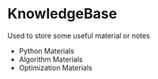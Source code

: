 # KnowledgeBase
Used to store some useful material or notes
- Python Materials
- Algorithm Materials
- Optimization Materials
